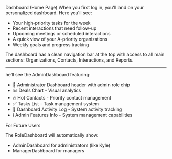 Dashboard (Home Page) When you first log in, you'll land on your personalized dashboard. Here you'll see:

- Your high-priority tasks for the week
- Recent interactions that need follow-up
- Upcoming meetings or scheduled interactions
- A quick view of your A-priority organizations
- Weekly goals and progress tracking

The dashboard has a clean navigation bar at the top with access to all main sections: Organizations, Contacts, Interactions, and Reports.

-----



he'll see the AdminDashboard featuring:

  - 🔧 Administrator Dashboard header with admin role chip
  - 📊 Deals Chart - Visual analytics
  - 🔥 Hot Contacts - Priority contact management
  - ✅ Tasks List - Task management system
  - 📝 Dashboard Activity Log - System activity tracking
  - ℹ️ Admin Features Info - System management capabilities

  For Future Users

  The RoleDashboard will automatically show:
  - AdminDashboard for administrators (like Kyle)
  - ManagerDashboard for managers